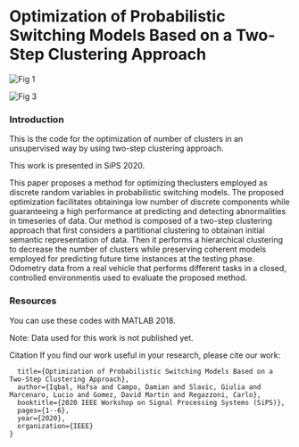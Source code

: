# Optimization of Probabilistic Switching Models Based on a Two-Step Clustering Approach

![Fig 1](https://user-images.githubusercontent.com/56120865/117638237-e7567580-b182-11eb-86b3-38f4fc4b123c.JPG)

![Fig 3](https://user-images.githubusercontent.com/56120865/117638310-fb01dc00-b182-11eb-9c48-60afdc5dee94.JPG)

### Introduction
This is the code for the optimization of number of clusters in an unsupervised way by using two-step clustering approach.

This work is presented in SiPS 2020.

This paper proposes a method for optimizing theclusters employed as discrete random variables in probabilistic switching models. The proposed optimization facilitates obtaininga low number of discrete components while guaranteeing a high performance at predicting and detecting abnormalities in timeseries of data. Our method is composed of a two-step clustering approach that first considers a partitional clustering to obtainan initial semantic representation of data. Then it performs a hierarchical clustering to decrease the number of clusters while preserving coherent models employed for predicting future time instances at the testing phase. Odometry data from a real vehicle that performs different tasks in a closed, controlled environmentis used to evaluate the proposed method.

### Resources
You can use these codes with MATLAB 2018.

Note: Data used for this work is not published yet.

Citation
If you find our work useful in your research, please cite our work:

```@inproceedings{iqbal2020optimization,
  title={Optimization of Probabilistic Switching Models Based on a Two-Step Clustering Approach},
  author={Iqbal, Hafsa and Campo, Damian and Slavic, Giulia and Marcenaro, Lucio and Gomez, David Martin and Regazzoni, Carlo},
  booktitle={2020 IEEE Workshop on Signal Processing Systems (SiPS)},
  pages={1--6},
  year={2020},
  organization={IEEE}
}
```


